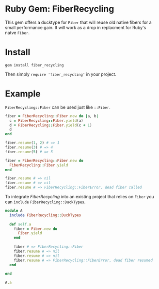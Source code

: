 # Ruby Gem: FiberRecycling
This gem offers a ducktype for `Fiber` that will reuse old native fibers for a small performance gain. It will work as a drop in replacment for Ruby's natve `Fiber`.

# Install
`gem install fiber_recycling`

Then simply `require 'fiber_recycling'` in your project.

# Example
`FiberRecycling::Fiber` can be used just like `::Fiber`.
```ruby
fiber = FiberRecycling::Fiber.new do |a, b|
  c = FiberRecycling::Fiber.yield(a)
  d = FiberRecycling::Fiber.yield(c + 1)
  d
end

fiber.resume(1, 2) # => 1
fiber.resume(3) # => 4
fiber.resume(5) # => 5
```

```ruby
fiber = FiberRecycling::Fiber.new do
  FiberRecycling::Fiber.yield
end

fiber.resume # => nil
fiber.resume # => nil
fiber.resume # => FiberRecycling::FiberError, dead fiber called
```

To integrate *FiberRecycling* into an existing project that relies on `Fiber` you can `include` `FiberRecycling::DuckTypes`.
```ruby
module A
  include FiberRecycling::DuckTypes
  
  def self.a
    fiber = Fiber.new do
      Fiber.yield
    end
    
    fiber # => FiberRecycling::Fiber
    fiber.resume # => nil
    fiber.resume # => nil
    fiber.resume # => FiberRecycling::FiberError, dead fiber resumed
  end
  
end

A.a
```
